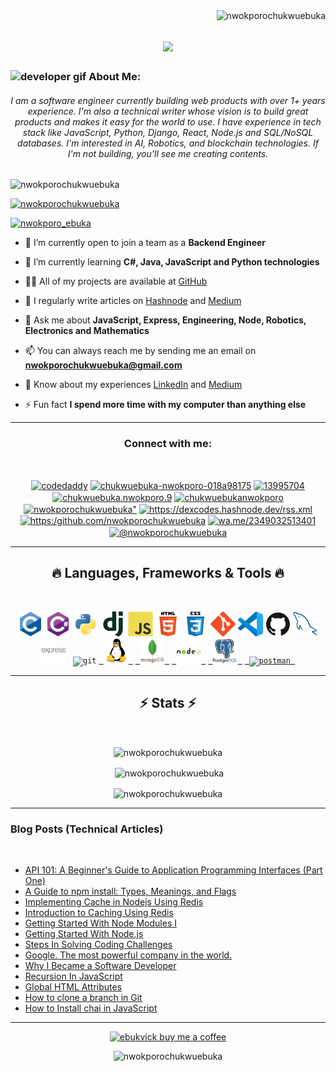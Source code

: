 <!-- <h1 align="center">Hi 👋, I,m Chukwuebuka Victor</h1>
 -->
<img align="right" src="https://visitor-badge.laobi.icu/badge?page_id=nwokporochukwuebuka/nwokporochukwuebuka" alt="nwokporochukwuebuka"> 

<h1 align="center">
  <a href="https://git.io/typing-svg">
    <img src="https://readme-typing-svg.herokuapp.com/?lines=This+is+Chukwuebuka;Nice+to+meet+you+%F0%9F%91%8B&center=true&size=30">
  </a>
</h1>

###  <img src="https://github.com/HalemoGPA/HalemoGPA/blob/main/images/Developer.gif" alt="developer gif"  height="45px">  About Me:

<h6 align="center">I am a software engineer currently building web products with over 1+ years experience. I'm also a technical writer whose vision is to build great products and makes it easy for the world to use. I have experience in tech stack like JavaScript, Python, Django, React, Node.js and SQL/NoSQL databases. I'm interested in AI, Robotics, and blockchain technologies. If I'm not building, you'll see me creating contents.</h6>

<p align="left"> <img src="https://komarev.com/ghpvc/?username=nwokporochukwuebuka&label=Profile%20views&color=0e75b6&style=plastic" alt="nwokporochukwuebuka" /> </p>

<p align="left"> <a href="https://github.com/ryo-ma/github-profile-trophy"><img src="https://github-profile-trophy.vercel.app/?username=nwokporochukwuebuka" alt="nwokporochukwuebuka" /></a> </p>


<p align="left"> <a href="https://twitter.com/nwokporo_ebuka" target="blank"><img src="https://img.shields.io/twitter/follow/nwokporo_ebuka?logo=twitter&style=for-the-badge" alt="nwokporo_ebuka"/></a> </p>

- 🔭 I’m currently open to join a team as a **Backend Engineer**

- 🌱 I’m currently learning **C#, Java, JavaScript and Python technologies**

- 👨‍💻 All of my projects are available at [GitHub](https://github.com/nwokporochukwuebuka)

- 📝 I regularly write articles on [Hashnode](https://codedaddy.hashnode.dev/) and [Medium](https://medium.com/@nwokporochukwuebuka)

- 💬 Ask me about **JavaScript, Express, Engineering, Node, Robotics, Electronics and Mathematics**

- 📫 You can always reach me by sending me an email on **nwokporochukwuebuka@gmail.com**

- 📄 Know about my experiences [LinkedIn](https://www.linkedin.com/in/chukwuebuka-nwokporo-018a98175/) and [Medium](https://medium.com/@nwokporochukwuebuka)

- ⚡ Fun fact **I spend more time with my computer than anything else**

<hr>
<h3 align="center">Connect with me:</h3><br>
<p align="center">
<a href="https://twitter.com/nwokporo_ebuka" target="blank"><img align="center" src="https://raw.githubusercontent.com/rahuldkjain/github-profile-readme-generator/master/src/images/icons/Social/twitter.svg" alt="codedaddy" height="30" width="40" /></a>
<a href="https://www.linkedin.com/in/chukwuebuka-nwokporo-018a98175/" target="blank"><img align="center" src="https://raw.githubusercontent.com/rahuldkjain/github-profile-readme-generator/master/src/images/icons/Social/linked-in-alt.svg" alt="chukwuebuka-nwokporo-018a98175" height="30" width="40" /></a>
<a href="https://stackoverflow.com/users/13995704/chukwuebuka" target="blank"><img align="center" src="https://raw.githubusercontent.com/rahuldkjain/github-profile-readme-generator/master/src/images/icons/Social/stack-overflow.svg" alt="13995704" height="30" width="40" /></a>
<a href=https://fb.com/chukwuebuka.nwokporo.9" target="blank"><img align="center" src="https://raw.githubusercontent.com/rahuldkjain/github-profile-readme-generator/master/src/images/icons/Social/facebook.svg" alt="chukwuebuka.nwokporo.9" height="30" width="40" /></a>
<a href="https://www.instagram.com/chukwuebukanwokporo/" target="blank"><img align="center" src="https://raw.githubusercontent.com/rahuldkjain/github-profile-readme-generator/master/src/images/icons/Social/instagram.svg" alt="chukwuebukanwokporo" height="30" width="40" /></a>
<a href="https://medium.com/@nwokporochukwuebuka" target="blank"><img align="center" src="https://raw.githubusercontent.com/rahuldkjain/github-profile-readme-generator/master/src/images/icons/Social/medium.svg" alt=nwokporochukwuebuka" height="30" width="40" /></a>
<a href="https://codedaddy.hashnode.dev/rss.xml" target="blank"><img align="center" src="https://raw.githubusercontent.com/rahuldkjain/github-profile-readme-generator/master/src/images/icons/Social/rss.svg" alt="https://dexcodes.hashnode.dev/rss.xml" height="30" width="40" /></a>
<a href="https://github.com/nwokporochukwuebuka" target="blank"><img align="center" src="https://raw.githubusercontent.com/rahuldkjain/github-profile-readme-generator/master/src/images/icons/Social/github.svg" alt="https:/github.com/nwokporochukwuebuka" height="30" width="40" /></a>
<a href="wa.me/2349032513401" target="blank"><img align="center" src="https://raw.githubusercontent.com/rahuldkjain/github-profile-readme-generator/master/src/images/icons/Social/whatsapp.svg" alt="wa.me/2349032513401" height="30" width="40" /></a>
<a href="https://www.youtube.com/@nwokporochukwuebuka" target="blank"><img align="center" src="https://raw.githubusercontent.com/rahuldkjain/github-profile-readme-generator/master/src/images/icons/Social/youtube.svg" alt="@nwokporochukwuebuka" height="30" width="40" /></a>
</p>

<hr>
<h2 align="center">🔥 Languages, Frameworks & Tools 🔥</h2><br>
<p align="center">
  <code><img title="C" height="40" src="https://raw.githubusercontent.com/devicons/devicon/master/icons/c/c-original.svg"></code>
  <code><img title="C#" height="40" src="https://raw.githubusercontent.com/devicons/devicon/master/icons/csharp/csharp-original.svg"></code>
  <code><img title="Python" height="40" src="https://raw.githubusercontent.com/devicons/devicon/master/icons/python/python-original.svg"></code>
  <code><img title="Django" height="40" src="https://raw.githubusercontent.com/devicons/devicon/master/icons/django/django-plain.svg"></code>
  <code><img title="Javascript" height="40" src="https://raw.githubusercontent.com/devicons/devicon/master/icons/javascript/javascript-original.svg"></code>
  <code><img title="HTML5" height="40" src="https://raw.githubusercontent.com/devicons/devicon/master/icons/html5/html5-original-wordmark.svg"></code>
  <code><img title="CSS" height="40" src="https://raw.githubusercontent.com/devicons/devicon/master/icons/css3/css3-original-wordmark.svg"></code>
  <code><img title="Git" height="40" src="https://raw.githubusercontent.com/devicons/devicon/master/icons/git/git-original.svg"></code>
  <code><img title="Visual Studio Code" height="40" src="https://raw.githubusercontent.com/devicons/devicon/master/icons/vscode/vscode-original.svg"></code>
  <code><img title="GitHub" height="40" src="https://raw.githubusercontent.com/devicons/devicon/master/icons/github/github-original.svg"></code>
  <code><img title="MySQL" height="40" src="https://raw.githubusercontent.com/devicons/devicon/master/icons/mysql/mysql-original.svg"></code>
  <code><img src="https://raw.githubusercontent.com/devicons/devicon/master/icons/express/express-original-wordmark.svg" alt="express" height="40" title="Express"/> </code>
  <code><img src="https://www.vectorlogo.zone/logos/git-scm/git-scm-icon.svg" alt="git" height="40"/></code>
  <code><a href="https://www.linux.org/" target="_blank"> <img src="https://raw.githubusercontent.com/devicons/devicon/master/icons/linux/linux-original.svg" alt="linux" height="40"/> </a></code>
  <code><a href="https://www.mongodb.com/" target="_blank"> <img src="https://raw.githubusercontent.com/devicons/devicon/master/icons/mongodb/mongodb-original-wordmark.svg" alt="mongodb" height="40"/> </a></code>
  <code><a href="https://nodejs.org" target="_blank"> <img src="https://raw.githubusercontent.com/devicons/devicon/master/icons/nodejs/nodejs-original-wordmark.svg" alt="nodejs" height="40"/> </a></code>
  <code><a href="https://www.postgresql.org" target="_blank"> <img src="https://raw.githubusercontent.com/devicons/devicon/master/icons/postgresql/postgresql-original-wordmark.svg" alt="postgresql" height="40"/> </a></code>
  <code><a href="https://postman.com" target="_blank"> <img src="https://www.vectorlogo.zone/logos/getpostman/getpostman-icon.svg" alt="postman" height="40"/> </a></code>
</p>
<hr>

<h2 align="center">⚡ Stats ⚡</h2>
<br>

<p align="center"><img align="center" src="https://github-readme-stats.vercel.app/api/top-langs?username=nwokporochukwuebuka&show_icons=true&theme=dracula&locale=en&layout=compact" alt="nwokporochukwuebuka" /></p>

<p align="center">&nbsp;<img align="center" src="https://github-readme-stats.vercel.app/api?username=nwokporochukwuebuka&show_icons=true&theme=dracula&locale=en" alt="nwokporochukwuebuka" /></p>

<p align="center"><img align="center" src="https://github-readme-streak-stats.herokuapp.com/?user=nwokporochukwuebuka&theme=dark" alt="nwokporochukwuebuka" /></p>

<hr>

### Blog Posts (Technical Articles)

<br>

<!-- BLOG-POST-LIST:START -->
- [API 101: A Beginner's Guide to Application Programming Interfaces (Part One)](https://codedaddy.hashnode.dev/api-101-a-beginners-guide-to-application-programming-interfaces-part-one)
- [A Guide to npm install: Types, Meanings, and Flags](https://codedaddy.hashnode.dev/a-guide-to-npm-install-types-meanings-and-flags)
- [Implementing Cache in Nodejs Using Redis](https://codedaddy.hashnode.dev/implementing-cache-in-nodejs-using-redis)
- [Introduction to Caching Using Redis](https://codedaddy.hashnode.dev/introduction-caching-using-redis)
- [Getting Started With Node Modules I](https://codedaddy.hashnode.dev/getting-started-with-node-modules-i)
- [Getting Started With Node.js](https://codedaddy.hashnode.dev/getting-started-with-nodejs)
- [Steps In Solving Coding Challenges](https://codedaddy.hashnode.dev/steps-in-solving-coding-challenges)
- [Google. The most powerful company in the world.](https://codedaddy.hashnode.dev/what-company-inspires-you-and-why)
- [Why I Became a Software Developer](https://codedaddy.hashnode.dev/why-i-became-a-software-developer)
- [Recursion In JavaScript](https://codedaddy.hashnode.dev/recursion-in-javascript)
- [Global HTML Attributes](https://codedaddy.hashnode.dev/global-html-attributes)
- [How to clone a branch in Git](https://www.educative.io/answers/how-to-clone-a-branch-in-git)
- [How to Install chai in JavaScript](https://www.educative.io/answers/how-to-install-chai-in-javascript)
<!-- BLOG-POST-LIST:END -->

<hr>
<p align="center">
  <a href="https://www.buymeacoffee.com/ebukvick" target="_blank" ><img src="https://www.buymeacoffee.com/assets/img/custom_images/orange_img.png" alt="ebukvick buy me a coffee" width="230"></a>
</p>

<p  align="center">
<img src="https://visitor-badge.laobi.icu/badge?page_id=nwokporochukwuebuka/nwokporochukwuebuka" alt="nwokporochukwuebuka"/>       
</p>

<!---
nwokporochukwuebuka/nwokporochukwuebuka is a ✨ special ✨ repository because its `README.md` (this file) appears on your GitHub profile.
You can click the Preview link to take a look at your changes.
--->
